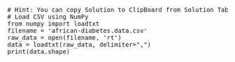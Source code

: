 <pre class="file" data-target="clipboard">
# Hint: You can copy Solution to ClipBoard from Solution Tab in Step 3
# Load CSV using NumPy
from numpy import loadtxt
filename = 'african-diabetes.data.csv'
raw_data = open(filename, 'rt')
data = loadtxt(raw_data, delimiter=",")
print(data.shape)


</pre>
